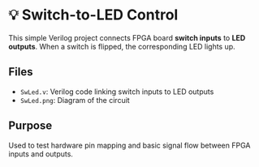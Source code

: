 # 💡 Switch-to-LED Control

This simple Verilog project connects FPGA board **switch inputs** to **LED outputs**. When a switch is flipped, the corresponding LED lights up.

## Files
- `SwLed.v`: Verilog code linking switch inputs to LED outputs
- `SwLed.png`: Diagram of the circuit

## Purpose
Used to test hardware pin mapping and basic signal flow between FPGA inputs and outputs.
